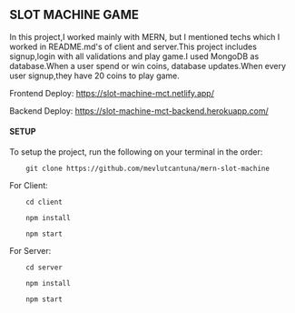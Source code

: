 ## SLOT MACHINE GAME
In this project,I worked mainly with MERN, but I mentioned techs which I worked in README.md's of client and server.This project includes signup,login with all validations and play game.I used MongoDB as database.When a user spend or win coins, database updates.When every user signup,they have 20 coins to play game.


Frontend Deploy: https://slot-machine-mct.netlify.app/

Backend Deploy: https://slot-machine-mct-backend.herokuapp.com/

#### SETUP
To setup the project, run the following on your terminal in the order:

```
    git clone https://github.com/mevlutcantuna/mern-slot-machine
```
    
For Client:
```
    cd client
```    
```
    npm install
``` 
```
    npm start
```

For Server:
```
    cd server
```    
```
    npm install
``` 
```
    npm start
```
